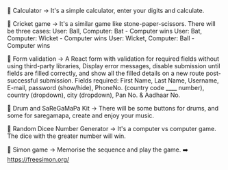 📁 Calculator -> It's a simple calculator, enter your digits and calculate.

📁 Cricket game -> It's a similar game like stone-paper-scissors. There will be three cases:
User: Ball, Computer: Bat - Computer wins
User: Bat, Computer: Wicket - Computer wins
User: Wicket, Computer: Ball - Computer wins

📁 Form validation -> A React form with validation for required fields without using third-party libraries, Display error messages, disable submission until fields are filled correctly, and show all the filled details on a new route post-successful submission. Fields required: First Name, Last Name, Username, E-mail, password (show/hide), PhoneNo. (country code ____ number), country (dropdown), city (dropdown), Pan No. & Aadhaar No.

📁 Drum and SaReGaMaPa Kit -> There will be some buttons for drums, and some for saregamapa, create and enjoy your music.

📁 Random Dicee Number Generator -> It's a computer vs computer game. The dice with the greater number will win.

📁 Simon game -> Memorise the sequence and play the game. ➡️ https://freesimon.org/
